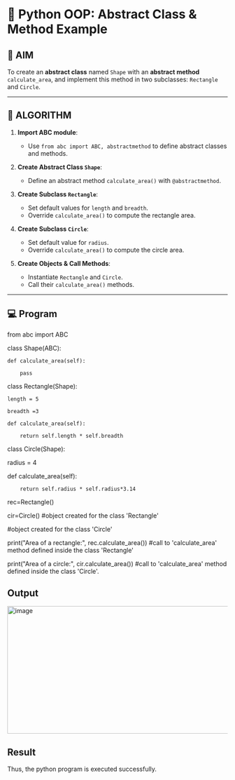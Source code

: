 # 🐍 Python OOP: Abstract Class & Method Example

## 🎯 AIM

To create an **abstract class** named `Shape` with an **abstract method** `calculate_area`, and implement this method in two subclasses: `Rectangle` and `Circle`.

---

## 🧠 ALGORITHM

1. **Import ABC module**:
   - Use `from abc import ABC, abstractmethod` to define abstract classes and methods.

2. **Create Abstract Class `Shape`**:
   - Define an abstract method `calculate_area()` with `@abstractmethod`.

3. **Create Subclass `Rectangle`**:
   - Set default values for `length` and `breadth`.
   - Override `calculate_area()` to compute the rectangle area.

4. **Create Subclass `Circle`**:
   - Set default value for `radius`.
   - Override `calculate_area()` to compute the circle area.

5. **Create Objects & Call Methods**:
   - Instantiate `Rectangle` and `Circle`.
   - Call their `calculate_area()` methods.

---

## 💻 Program
from abc import ABC

class Shape(ABC):

    def calculate_area(self):
    
        pass

class Rectangle(Shape):

    length = 5
    
    breadth =3 
    
    def calculate_area(self):
    
        return self.length * self.breadth

class Circle(Shape):
  
  radius = 4
  
  def calculate_area(self):
  
        return self.radius * self.radius*3.14

rec=Rectangle()

cir=Circle() #object created for the class 'Rectangle'

#object created for the class 'Circle'

print("Area of a rectangle:", rec.calculate_area()) #call to 'calculate_area' method defined inside the class 'Rectangle'

print("Area of a circle:", cir.calculate_area()) #call to 'calculate_area' method defined inside the class 'Circle'.

## Output
<img width="689" height="291" alt="image" src="https://github.com/user-attachments/assets/2c16822e-40ac-4955-b0ae-b8d5c431d6a4" />

## Result
Thus, the python program is executed successfully.
